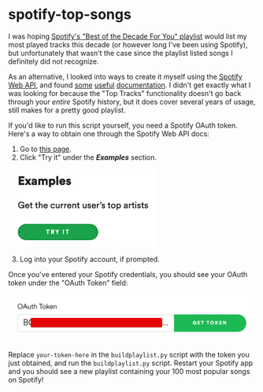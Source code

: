 # spotify-top-songs

I was hoping [Spotify's "Best of the Decade For You"
playlist](https://www.cnet.com/how-to/spotify-wrapped-how-to-see-your-top-songs-for-2019-and-the-decade/)
would list my most played tracks this decade (or however long I've been using
Spotify), but unfortunately that wasn't the case since the playlist listed
songs I definitely did not recognize.

As an alternative, I looked into ways to create it myself using the [Spotify
Web API](https://developer.spotify.com/documentation/web-api/), and found
[some](https://developer.spotify.com/documentation/web-api/reference/personalization/get-users-top-artists-and-tracks)
[useful](https://developer.spotify.com/documentation/web-api/reference/playlists/add-tracks-to-playlist/)
[documentation](https://developer.spotify.com/documentation/web-api/reference/playlists/create-playlist/).
I didn't get exactly what I was looking for because the "Top Tracks"
functionality doesn't go back through your *entire* Spotify history, but it
does cover several years of usage, still makes for a pretty good playlist.

If you'd like to run this script yourself, you need a Spotify OAuth token.
Here's a way to obtain one through the Spotify Web API docs:
1. Go to [this page](https://developer.spotify.com/documentation/web-api/reference/personalization/get-users-top-artists-and-tracks/).
2. Click "Try it" under the ***Examples*** section.

<img src="/img/tryit.png" width="300">

3. Log into your Spotify account, if prompted.

Once you've entered your Spotify credentials, you should see your OAuth token
under the "OAuth Token" field:

<img src="/img/oauth.png" width="500">

Replace `your-token-here` in the `buildplaylist.py` script with the token you
just obtained, and run the `buildplaylist.py` script. Restart your Spotify app
and you should see a new playlist containing your 100 most popular songs on
Spotify!

